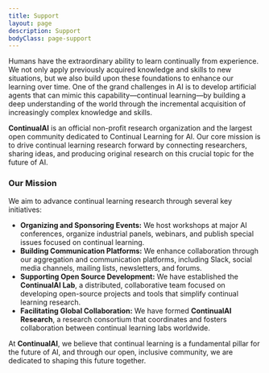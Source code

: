 ```yaml
---
title: Support
layout: page
description: Support
bodyClass: page-support
---
```


Humans have the extraordinary ability to learn continually from experience. We not only apply previously acquired knowledge and skills to new situations, but we also build upon these foundations to enhance our learning over time. One of the grand challenges in AI is to develop artificial agents that can mimic this capability—continual learning—by building a deep understanding of the world through the incremental acquisition of increasingly complex knowledge and skills.

**ContinualAI** is an official non-profit research organization and the largest open community dedicated to Continual Learning for AI. Our core mission is to drive continual learning research forward by connecting researchers, sharing ideas, and producing original research on this crucial topic for the future of AI.

### Our Mission
We aim to advance continual learning research through several key initiatives:
- **Organizing and Sponsoring Events:** We host workshops at major AI conferences, organize industrial panels, webinars, and publish special issues focused on continual learning.
- **Building Communication Platforms:** We enhance collaboration through our aggregation and communication platforms, including Slack, social media channels, mailing lists, newsletters, and forums.
- **Supporting Open Source Development:** We have established the **ContinualAI Lab**, a distributed, collaborative team focused on developing open-source projects and tools that simplify continual learning research.
- **Facilitating Global Collaboration:** We have formed **ContinualAI Research**, a research consortium that coordinates and fosters collaboration between continual learning labs worldwide.

At **ContinualAI**, we believe that continual learning is a fundamental pillar for the future of AI, and through our open, inclusive community, we are dedicated to shaping this future together.

